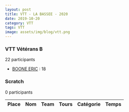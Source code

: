 ```yaml
---
layout: post
title: VTT - LA BASSEE - 2020
date: 2019-10-20
category: VTT
tags: VTT
image: assets/img/blog/vtt.png
---
```


### VTT Vétérans B
22 participants
- [BOONE ERIC](https://teamspecializedlille.cc/coureurs/booneeric) : 18

### Scratch
0 participants

| Place | Nom | Team | Tours | Catégorie | Temps |
|---|---|---|---|---|---|
